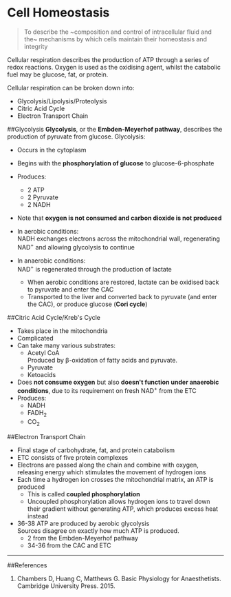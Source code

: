 # Cell Homeostasis

> To describe the ~composition and control of intracellular fluid and the~ mechanisms by which cells maintain their homeostasis and integrity


Cellular respiration describes the production of ATP through a series of redox reactions. Oxygen is used as the oxidising agent, whilst the catabolic fuel may be glucose, fat, or protein.

Cellular respiration can be broken down into:
* Glycolysis/Lipolysis/Proteolysis
* Citric Acid Cycle
* Electron Transport Chain

##Glycolysis
**Glycolysis**, or the **Embden-Meyerhof pathway**, describes the production of pyruvate from glucose. Glycolysis:
* Occurs in the cytoplasm
* Begins with the **phosphorylation of glucose** to glucose-6-phosphate
* Produces:
  * 2 ATP
  * 2 Pyruvate
  * 2 NADH


* Note that **oxygen is not consumed and carbon dioxide is not produced**
* In aerobic conditions:  
NADH exchanges electrons across the mitochondrial wall, regenerating NAD<sup>+</sup> and allowing glycolysis to continue
* In anaerobic conditions:  
  NAD<sup>+</sup> is regenerated through the production of lactate
    * When aerobic conditions are restored, lactate can be oxidised back to pyruvate and enter the CAC
    * Transported to the liver and converted back to pyruvate (and enter the CAC), or produce glucose (**Cori cycle**)

##Citric Acid Cycle/Kreb's Cycle
* Takes place in the mitochondria
* Complicated 
* Can take many various substrates:
  * Acetyl CoA  
  Produced by β-oxidation of fatty acids and pyruvate.
  * Pyruvate
  * Ketoacids
* Does **not consume oxygen** but also **doesn't function under anaerobic conditions**, due to its requirement on fresh NAD<sup>+</sup> from the ETC
* Produces:
  * NADH
  * FADH<sub>2</sub>
  * CO<sub>2</sub>

##Electron Transport Chain
* Final stage of carbohydrate, fat, and protein catabolism
* ETC consists of five protein complexes
* Electrons are passed along the chain and combine with oxygen, releasing energy which stimulates the movement of hydrogen ions
* Each time a hydrogen ion crosses the mitochondrial matrix, an ATP is produced
  * This is called **coupled phosphorylation**
  * Uncoupled phosphorylation allows hydrogen ions to travel down their gradient without generating ATP, which produces excess heat instead
* 36-38 ATP are produced by aerobic glycolysis  
Sources disagree on exactly how much ATP is produced.
  * 2 from the Embden-Meyerhof pathway
  * 34-36 from the CAC and ETC


---
##References
1. Chambers D, Huang C, Matthews G. Basic Physiology for Anaesthetists. Cambridge University Press. 2015.

  
 
 